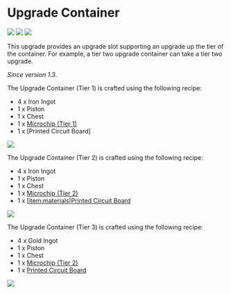 # Upgrade Container

![](https://ocdoc.cil.li/_media/items:upgrade_container1.png)
![](https://ocdoc.cil.li/_media/items:upgrade_container2.png)
![](https://ocdoc.cil.li/_media/items:upgrade_container3.png)

This upgrade provides an upgrade slot supporting an upgrade up the tier of the container. For example, a tier two upgrade container can take a tier two upgrade.

*Since version 1.3.*  
  
The Upgrade Container (Tier 1) is crafted using the following recipe:

- 4 x Iron Ingot
- 1 x Piston
- 1 x Chest
- 1 x [Microchip (Tier 1)](/item/materials)
- 1 x [Printed Circuit Board]

![](https://ocdoc.cil.li/_media/recipes:items:t1upgradecontainer.png)

The Upgrade Container (Tier 2) is crafted using the following recipe:

- 4 x Iron Ingot
- 1 x Piston
- 1 x Chest
- 1 x [Microchip (Tier 2)](/item/materials)
- 1 x [[item:materials|Printed Circuit Board](/item/materials)

![](https://ocdoc.cil.li/_media/recipes:items:t2upgradecontainer.png)

The Upgrade Container (Tier 3) is crafted using the following recipe:

- 4 x Gold Ingot
- 1 x Piston
- 1 x Chest
- 1 x [Microchip (Tier 2)](/item/materials)
- 1 x [Printed Circuit Board](/item/materials)

![](https://ocdoc.cil.li/_media/recipes:items:t3upgradecontainer.png)

